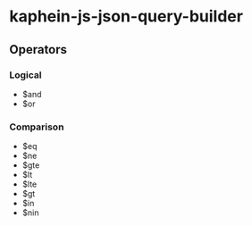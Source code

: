 # kaphein-js-json-query-builder

## Operators

### Logical
- $and
- $or

### Comparison
- $eq
- $ne
- $gte
- $lt
- $lte
- $gt
- $in
- $nin
